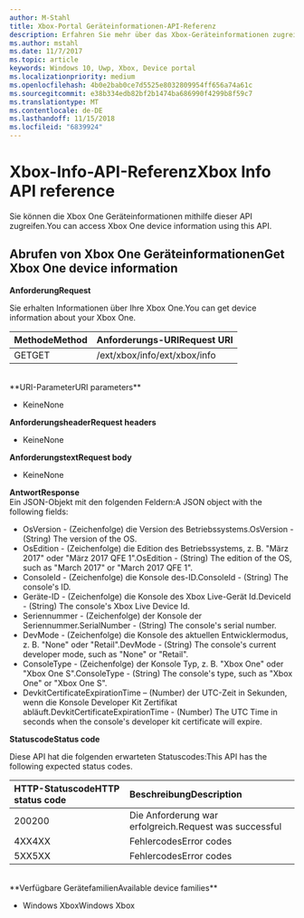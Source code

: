 ```yaml
---
author: M-Stahl
title: Xbox-Portal Geräteinformationen-API-Referenz
description: Erfahren Sie mehr über das Xbox-Geräteinformationen zugreifen.
ms.author: mstahl
ms.date: 11/7/2017
ms.topic: article
keywords: Windows 10, Uwp, Xbox, Device portal
ms.localizationpriority: medium
ms.openlocfilehash: 4b0e2bab0ce7d5525e8032809954ff656a74a61c
ms.sourcegitcommit: e38b334edb82bf2b1474ba686990f4299b8f59c7
ms.translationtype: MT
ms.contentlocale: de-DE
ms.lasthandoff: 11/15/2018
ms.locfileid: "6839924"
---
```

# <a name="xbox-info-api-reference"></a><span data-ttu-id="c0797-104">Xbox-Info-API-Referenz</span><span class="sxs-lookup"><span data-stu-id="c0797-104">Xbox Info API reference</span></span>   
<span data-ttu-id="c0797-105">Sie können die Xbox One Geräteinformationen mithilfe dieser API zugreifen.</span><span class="sxs-lookup"><span data-stu-id="c0797-105">You can access Xbox One device information using this API.</span></span>

## <a name="get-xbox-one-device-information"></a><span data-ttu-id="c0797-106">Abrufen von Xbox One Geräteinformationen</span><span class="sxs-lookup"><span data-stu-id="c0797-106">Get Xbox One device information</span></span>

**<span data-ttu-id="c0797-107">Anforderung</span><span class="sxs-lookup"><span data-stu-id="c0797-107">Request</span></span>**

<span data-ttu-id="c0797-108">Sie erhalten Informationen über Ihre Xbox One.</span><span class="sxs-lookup"><span data-stu-id="c0797-108">You can get device information about your Xbox One.</span></span>

<span data-ttu-id="c0797-109">Methode</span><span class="sxs-lookup"><span data-stu-id="c0797-109">Method</span></span>      | <span data-ttu-id="c0797-110">Anforderungs-URI</span><span class="sxs-lookup"><span data-stu-id="c0797-110">Request URI</span></span>
:------     | :-----
<span data-ttu-id="c0797-111">GET</span><span class="sxs-lookup"><span data-stu-id="c0797-111">GET</span></span> | <span data-ttu-id="c0797-112">/ext/xbox/info</span><span class="sxs-lookup"><span data-stu-id="c0797-112">/ext/xbox/info</span></span>
<br />
**<span data-ttu-id="c0797-113">URI-Parameter</span><span class="sxs-lookup"><span data-stu-id="c0797-113">URI parameters</span></span>**

- <span data-ttu-id="c0797-114">Keine</span><span class="sxs-lookup"><span data-stu-id="c0797-114">None</span></span>

**<span data-ttu-id="c0797-115">Anforderungsheader</span><span class="sxs-lookup"><span data-stu-id="c0797-115">Request headers</span></span>**

- <span data-ttu-id="c0797-116">Keine</span><span class="sxs-lookup"><span data-stu-id="c0797-116">None</span></span>

**<span data-ttu-id="c0797-117">Anforderungstext</span><span class="sxs-lookup"><span data-stu-id="c0797-117">Request body</span></span>**

- <span data-ttu-id="c0797-118">Keine</span><span class="sxs-lookup"><span data-stu-id="c0797-118">None</span></span>

**<span data-ttu-id="c0797-119">Antwort</span><span class="sxs-lookup"><span data-stu-id="c0797-119">Response</span></span>**   
<span data-ttu-id="c0797-120">Ein JSON-Objekt mit den folgenden Feldern:</span><span class="sxs-lookup"><span data-stu-id="c0797-120">A JSON object with the following fields:</span></span>

* <span data-ttu-id="c0797-121">OsVersion - (Zeichenfolge) die Version des Betriebssystems.</span><span class="sxs-lookup"><span data-stu-id="c0797-121">OsVersion - (String) The version of the OS.</span></span>
* <span data-ttu-id="c0797-122">OsEdition - (Zeichenfolge) die Edition des Betriebssystems, z. B. "März 2017" oder "März 2017 QFE 1".</span><span class="sxs-lookup"><span data-stu-id="c0797-122">OsEdition - (String) The edition of the OS, such as "March 2017" or "March 2017 QFE 1".</span></span>
* <span data-ttu-id="c0797-123">ConsoleId - (Zeichenfolge) die Konsole des-ID.</span><span class="sxs-lookup"><span data-stu-id="c0797-123">ConsoleId - (String) The console's ID.</span></span>
* <span data-ttu-id="c0797-124">Geräte-ID - (Zeichenfolge) die Konsole des Xbox Live-Gerät Id.</span><span class="sxs-lookup"><span data-stu-id="c0797-124">DeviceId - (String) The console's Xbox Live Device Id.</span></span>
* <span data-ttu-id="c0797-125">Seriennummer - (Zeichenfolge) der Konsole der Seriennummer.</span><span class="sxs-lookup"><span data-stu-id="c0797-125">SerialNumber - (String) The console's serial number.</span></span>
* <span data-ttu-id="c0797-126">DevMode - (Zeichenfolge) die Konsole des aktuellen Entwicklermodus, z. B. "None" oder "Retail".</span><span class="sxs-lookup"><span data-stu-id="c0797-126">DevMode - (String) The console's current developer mode, such as "None" or "Retail".</span></span>
* <span data-ttu-id="c0797-127">ConsoleType - (Zeichenfolge) der Konsole Typ, z. B. "Xbox One" oder "Xbox One S".</span><span class="sxs-lookup"><span data-stu-id="c0797-127">ConsoleType - (String) The console's type, such as "Xbox One" or "Xbox One S".</span></span>
* <span data-ttu-id="c0797-128">DevkitCertificateExpirationTime – (Number) der UTC-Zeit in Sekunden, wenn die Konsole Developer Kit Zertifikat abläuft.</span><span class="sxs-lookup"><span data-stu-id="c0797-128">DevkitCertificateExpirationTime - (Number) The UTC Time in seconds when the console's developer kit certificate will expire.</span></span>

**<span data-ttu-id="c0797-129">Statuscode</span><span class="sxs-lookup"><span data-stu-id="c0797-129">Status code</span></span>**

<span data-ttu-id="c0797-130">Diese API hat die folgenden erwarteten Statuscodes:</span><span class="sxs-lookup"><span data-stu-id="c0797-130">This API has the following expected status codes.</span></span>

<span data-ttu-id="c0797-131">HTTP-Statuscode</span><span class="sxs-lookup"><span data-stu-id="c0797-131">HTTP status code</span></span>      | <span data-ttu-id="c0797-132">Beschreibung</span><span class="sxs-lookup"><span data-stu-id="c0797-132">Description</span></span>
:------     | :-----
<span data-ttu-id="c0797-133">200</span><span class="sxs-lookup"><span data-stu-id="c0797-133">200</span></span> | <span data-ttu-id="c0797-134">Die Anforderung war erfolgreich.</span><span class="sxs-lookup"><span data-stu-id="c0797-134">Request was successful</span></span>
<span data-ttu-id="c0797-135">4XX</span><span class="sxs-lookup"><span data-stu-id="c0797-135">4XX</span></span> | <span data-ttu-id="c0797-136">Fehlercodes</span><span class="sxs-lookup"><span data-stu-id="c0797-136">Error codes</span></span>
<span data-ttu-id="c0797-137">5XX</span><span class="sxs-lookup"><span data-stu-id="c0797-137">5XX</span></span> | <span data-ttu-id="c0797-138">Fehlercodes</span><span class="sxs-lookup"><span data-stu-id="c0797-138">Error codes</span></span>

<br />
**<span data-ttu-id="c0797-139">Verfügbare Gerätefamilien</span><span class="sxs-lookup"><span data-stu-id="c0797-139">Available device families</span></span>**

* <span data-ttu-id="c0797-140">Windows Xbox</span><span class="sxs-lookup"><span data-stu-id="c0797-140">Windows Xbox</span></span>